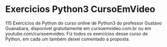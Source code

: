 # Exercicios Python3 CursoEmVideo
 115 Exercícios de Python do curso online de Python3 do professor Gustavo Guanabara, disponivel gratuitamente em cursoemvideo.com.br ou em youtube.com/cursoemvideo. 
 Fiz todos os exercícios desse curso de Python, em  cada um também deixei comentado a proposta.

